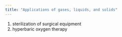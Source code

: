 ```yaml
---
title: "Applications of gases, liquids, and solids"
---
```

1) sterilization of surgical equipment
2) hyperbaric oxygen therapy

